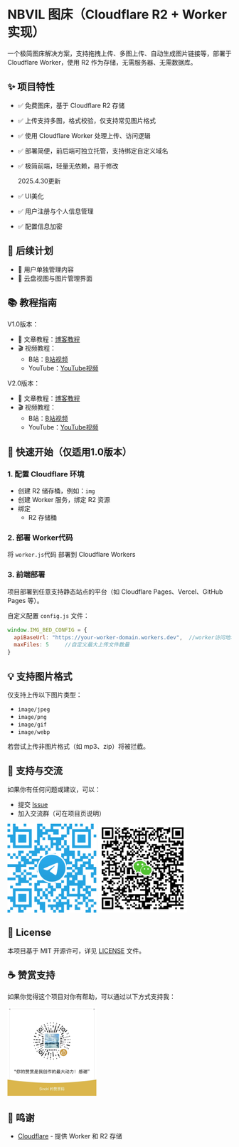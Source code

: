 
# NBVIL 图床（Cloudflare R2 + Worker 实现）

一个极简图床解决方案，支持拖拽上传、多图上传、自动生成图片链接等，部署于 Cloudflare Worker，使用 R2 作为存储，无需服务器、无需数据库。

## ✨ 项目特性

- ✅ 免费图床，基于 Cloudflare R2 存储
- ✅ 上传支持多图，格式校验，仅支持常见图片格式
- ✅ 使用 Cloudflare Worker 处理上传、访问逻辑
- ✅ 部署简便，前后端可独立托管，支持绑定自定义域名
- ✅ 极简前端，轻量无依赖，易于修改

  2025.4.30更新
- ✅ UI美化
- ✅ 用户注册与个人信息管理
- ✅ 配置信息加密

## 🔧 后续计划

- 🔐 用户单独管理内容
- 📁 云盘视图与图片管理界面

## 📚 教程指南
V1.0版本：
- 📖 文章教程：[博客教程](https://blog.nbvil.com/server/imagehost/)
- 🎬 视频教程：
  - B站：[B站视频](https://www.bilibili.com/video/BV1U159zHEKf/)
  - YouTube：[YouTube视频](https://youtu.be/VzODYN_eTUk)
    
V2.0版本：
- 📖 文章教程：[博客教程](https://blog.nbvil.com/server/imagehost2/)
- 🎬 视频教程：
  - B站：[B站视频](https://www.bilibili.com/video/BV1U159zHEKf/)
  - YouTube：[YouTube视频](https://youtu.be/VzODYN_eTUk)
    
## 🚀 快速开始（仅适用1.0版本）

### 1. 配置 Cloudflare 环境

- 创建 R2 储存桶，例如：`img`
- 创建 Worker 服务，绑定 R2 资源
- 绑定
  - R2 存储桶

### 2. 部署 Worker代码

将 `worker.js`代码 部署到 Cloudflare Workers

### 3. 前端部署

项目部署到任意支持静态站点的平台（如 Cloudflare Pages、Vercel、GitHub Pages 等）。

自定义配置 `config.js` 文件：

```js
window.IMG_BED_CONFIG = {
  apiBaseUrl: "https://your-worker-domain.workers.dev",  //worker访问地址
  maxFiles: 5     //自定义最大上传文件数量                                          
}
```

## 💡 支持图片格式

仅支持上传以下图片类型：

- `image/jpeg`
- `image/png`
- `image/gif`
- `image/webp`

若尝试上传非图片格式（如 mp3、zip）将被拦截。

## 💬 支持与交流

如果你有任何问题或建议，可以：

- 提交 [Issue](https://github.com/sindricn/ImageHost-R2/issues)
- 加入交流群（可在项目页说明）
  
<img src="PIC/telegram.png" alt="telegram" width="200" />          <img src="PIC/wx.jpeg" alt="wx" width="200" />

## 📝 License

本项目基于 MIT 开源许可，详见 [LICENSE](#license) 文件。

## ☕ 赞赏支持
如果你觉得这个项目对你有帮助，可以通过以下方式支持我：

<img src="PIC/wx.jpg" alt="赞赏码" width="200" />

## 🙏 鸣谢

- [Cloudflare](https://cloudflare.com) - 提供 Worker 和 R2 存储


